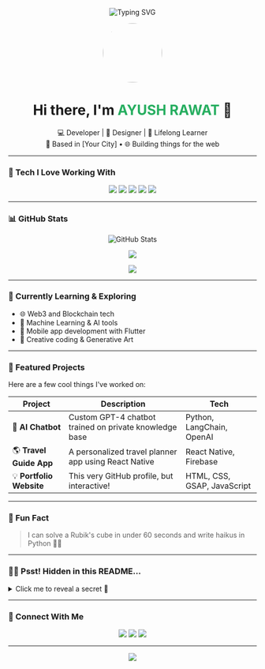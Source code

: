 <!-- Banner / GIF Header -->
<p align="center">
  <img src="https://readme-typing-svg.herokuapp.com?font=Fira+Code&size=26&duration=3000&pause=1000&center=true&vCenter=true&width=550&lines=Hello+World!+🌍;Welcome+to+my+GitHub+Profile;Crafting+code+with+creativity+🚀" alt="Typing SVG" />
</p>

<!-- Profile Avatar & Bio -->
<p align="center">
  <img src="https://github.com/04-Ayush.png" width="120" style="border-radius: 50%" />
</p>


<h1 align="center">Hi there, I'm <span style="color:#27ae60;">AYUSH RAWAT</span> 👋</h1>

<p align="center">
💻 Developer | 🎨 Designer | 🌟 Lifelong Learner <br>
📍 Based in [Your City] • 🌐 Building things for the web
</p>

---

### 🚀 Tech I Love Working With

<p align="center">
  <img src="https://img.shields.io/badge/-JavaScript-black?style=for-the-badge&logo=javascript" />
  <img src="https://img.shields.io/badge/-React-black?style=for-the-badge&logo=react" />
  <img src="https://img.shields.io/badge/-Node.js-black?style=for-the-badge&logo=node.js" />
  <img src="https://img.shields.io/badge/-Python-black?style=for-the-badge&logo=python" />
  <img src="https://img.shields.io/badge/-Docker-black?style=for-the-badge&logo=docker" />
</p>

---

### 📊 GitHub Stats

<p align="center">
  <img src="https://github-readme-stats.vercel.app/api?username=04-Ayush&show_icons=true&theme=radical" alt="GitHub Stats" />
</p>

<p align="center">
  <img src="https://github-readme-streak-stats.herokuapp.com?user=04-Ayush&theme=tokyonight" />
</p>

<p align="center">
  <img src="https://github-readme-stats.vercel.app/api/top-langs/?username=04-Ayush&layout=compact&theme=gruvbox" />
</p>

---

### 🧠 Currently Learning & Exploring

- 🌐 Web3 and Blockchain tech
- 🤖 Machine Learning & AI tools
- 📱 Mobile app development with Flutter
- 🎨 Creative coding & Generative Art

---

### 🎯 Featured Projects

Here are a few cool things I've worked on:

| Project | Description | Tech |
|--------|-------------|------|
| 🧠 **AI Chatbot** | Custom GPT-4 chatbot trained on private knowledge base | Python, LangChain, OpenAI |
| 🌎 **Travel Guide App** | A personalized travel planner app using React Native | React Native, Firebase |
| 💡 **Portfolio Website** | This very GitHub profile, but interactive! | HTML, CSS, GSAP, JavaScript |

---

### 🎉 Fun Fact

> I can solve a Rubik's cube in under 60 seconds and write haikus in Python 🧩🐍

---

### 🕵️‍♂️ Psst! Hidden in this README...

<details>
  <summary>Click me to reveal a secret 👀</summary>
  <br>
  🎁 You found the easter egg! Tweet me a code word: **`#ReadmeWhiz`** and I might feature your project!
</details>

---

### 🤝 Connect With Me

<p align="center">
  <a href="https://linkedin.com/in/YOUR_PROFILE"><img src="https://img.shields.io/badge/-LinkedIn-0077B5?style=flat&logo=linkedin&logoColor=white"/></a>
  <a href="https://twitter.com/YOUR_HANDLE"><img src="https://img.shields.io/badge/-Twitter-1DA1F2?style=flat&logo=twitter&logoColor=white"/></a>
  <a href="mailto:your.email@example.com"><img src="https://img.shields.io/badge/-Gmail-D14836?style=flat&logo=gmail&logoColor=white"/></a>
</p>

---

<p align="center">
  <img src="https://capsule-render.vercel.app/api?type=waving&height=120&color=gradient&section=footer"/>
</p>
